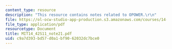 ```yaml
---
content_type: resource
description: "This resource contains notes related to OPOWER.\r\n"
file: https://ol-ocw-studio-app-production.s3.amazonaws.com/courses/14-42-environmental-policy-and-economics-spring-2011/c9a7d393bd57d0a1bf9062032dc7bce0_MIT14_42S11_note21.pdf
file_type: application/pdf
resourcetype: Document
title: MIT14_42S11_note21.pdf
uid: c9a7d393-bd57-d0a1-bf90-62032dc7bce0
---
```

